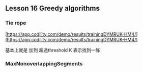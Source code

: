 ## Lesson 16 Greedy algorithms
### Tie rope

[https://app.codility.com/demo/results/trainingDYMRUK-HM4/](https://app.codility.com/demo/results/trainingDYMRUK-HM4/)

基本上就是 加到 超過threshold K 表示找到一條

### MaxNonoverlappingSegments
